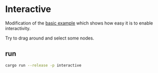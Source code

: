 # Interactive
Modification of the [basic example](https://github.com/blitzarx1/egui_graph/tree/master/examples/basic) which shows how easy it is to enable interactivity.

Try to drag around and select some nodes.

## run
```bash
cargo run --release -p interactive
```